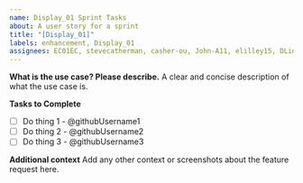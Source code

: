 ```yaml
---
name: Display_01 Sprint Tasks
about: A user story for a sprint
title: "[Display_01]"
labels: enhancement, Display_01
assignees: EC01EC, stevecatherman, casher-ou, John-A11, elilley15, DLidz, atpoynter, reedsikorskiOU
---
```


**What is the use case? Please describe.**
A clear and concise description of what the use case is.

**Tasks to Complete**

- [ ] Do thing 1 - @githubUsername1
- [ ] Do thing 2 - @githubUsername2
- [ ] Do thing 3 - @githubUsername3

**Additional context**
Add any other context or screenshots about the feature request here.

